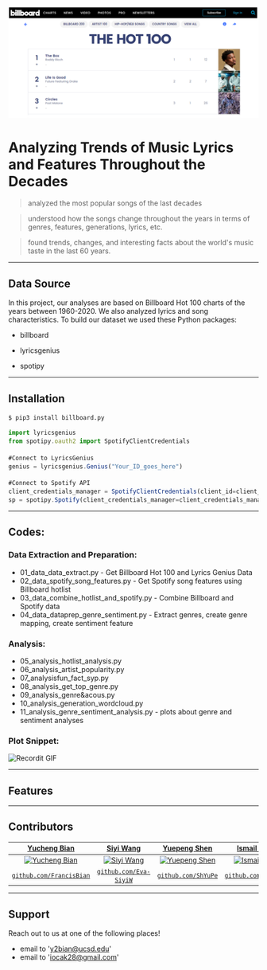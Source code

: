 <a href="https://www.billboard.com/charts/hot-100"><img src="img/billboard_snippet.png" alt="Italian Trulli"></a>

# Analyzing Trends of Music Lyrics and Features Throughout the Decades

> analyzed the most popular songs of the last decades

> understood how the songs change throughout the years in terms of genres, features, generations, lyrics, etc. 

> found trends, changes, and interesting facts about the world's music taste in the last 60 years.

---

## Data Source
In this project, our analyses are based on Billboard Hot 100 charts of the years between 1960-2020. 
We also analyzed lyrics and song characteristics. To build our dataset we used these Python packages:

- billboard
	
- lyricsgenius
	
- spotipy

---

## Installation

```shell
$ pip3 install billboard.py
```

```javascript
import lyricsgenius
from spotipy.oauth2 import SpotifyClientCredentials

#Connect to LyricsGenius
genius = lyricsgenius.Genius("Your_ID_goes_here")

#Connect to Spotify API
client_credentials_manager = SpotifyClientCredentials(client_id=client_id, client_secret=client_secret)
sp = spotipy.Spotify(client_credentials_manager=client_credentials_manager)
```

---

## Codes:

### Data Extraction and Preparation:
 - 01_data_data_extract.py - Get Billboard Hot 100 and Lyrics Genius Data
 - 02_data_spotify_song_features.py - Get Spotify song features using Billboard hotlist
 - 03_data_combine_hotlist_and_spotify.py - Combine Billboard and Spotify data
 - 04_data_dataprep_genre_sentiment.py - Extract genres, create genre mapping, create sentiment feature

### Analysis:
 - 05_analysis_hotlist_analysis.py
 - 06_analysis_artist_popularity.py
 - 07_analysisfun_fact_syp.py
 - 08_analysis_get_top_genre.py
 - 09_analysis_genre&acous.py
 - 10_analysis_generation_wordcloud.py
 - 11_analysis_genre_sentiment_analysis.py - plots about genre and sentiment analyses

### Plot Snippet:
![Recordit GIF](http://g.recordit.co/GiVH5fq5LX.gif)

---

## Features

---

## Contributors
| <a href="https://github.com/FrancisBian" target="_blank">**Yucheng Bian**</a> | <a href="https://github.com/Eva-SiyiW" target="_blank">**Siyi Wang**</a> | <a href="https://github.com/ShYuPe" target="_blank">**Yuepeng Shen**</a> | <a href="https://github.com/iocak28" target="_blank">**Ismail Ocak**</a> |
| :---: |:---:| :---:| :---:|
| [![Yucheng Bian](https://avatars3.githubusercontent.com/u/26937986?s=400&v=4)](https://github.com/FrancisBian)    | [![Siyi Wang](https://avatars1.githubusercontent.com/u/55155879?s=400&v=4)](https://github.com/Eva-SiyiW) | [![Yuepeng Shen](https://avatars1.githubusercontent.com/u/28599459?s=400&v=4)](https://github.com/ShYuPe)  | [![Ismail Ocak](https://avatars0.githubusercontent.com/u/14804342?s=400&v=4)](https://github.com/iocak2)    |
| <a href="https://github.com/FrancisBian" target="_blank">`github.com/FrancisBian`</a> | <a href="https://github.com/Eva-SiyiW" target="_blank">`github.com/Eva-SiyiW`</a> | <a href="https://github.com/ShYuPe" target="_blank">`github.com/ShYuPe`</a> | <a href="https://github.com/iocak28" target="_blank">`github.com/iocak28`</a> |

---

## Support
Reach out to us at one of the following places!
- email to 'y2bian@ucsd.edu'
- email to 'iocak28@gmail.com'
